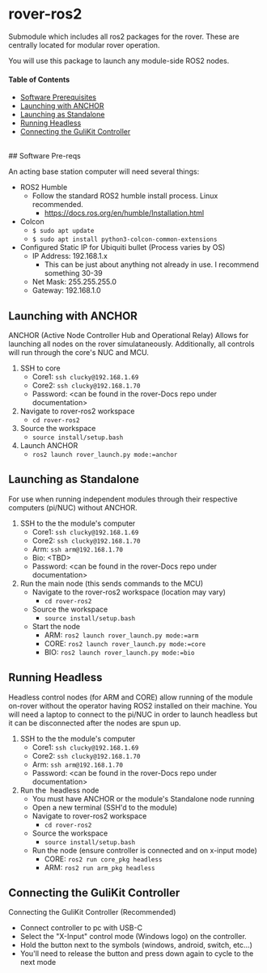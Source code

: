 # rover-ros2

Submodule which includes all ros2 packages for the rover. These are centrally located for modular rover operation.

You will use this package to launch any module-side ROS2 nodes.
<br>
#### Table of Contents

- [Software Prerequisites](#Software-Pre-reqs)
- [Launching with ANCHOR](#Launching-with-ANCHOR)
- [Launching as Standalone](#Launching-as-Standalone)
- [Running Headless](#Running-Headless)
- [Connecting the GuliKit Controller](#Connecting-the-GuliKit-Contoller)


<br>
## Software Pre-reqs

An acting base station computer will need several things:

* ROS2 Humble
    * Follow the standard ROS2 humble install process. Linux recommended.
        * https://docs.ros.org/en/humble/Installation.html
* Colcon
    * `$ sudo apt update`
    * `$ sudo apt install python3-colcon-common-extensions`
* Configured Static IP for Ubiquiti bullet (Process varies by OS)
    * IP Address: 192.168.1.x
        * This can be just about anything not already in use. I recommend something 30-39
    * Net Mask: 255.255.255.0
    * Gateway: 192.168.1.0

## Launching with ANCHOR

ANCHOR (Active Node Controller Hub and Operational Relay)
Allows for launching all nodes on the rover simulataneously. Additionally, all controls will run through the core's NUC and MCU.
<br>
1. SSH to core
    * Core1: `ssh clucky@192.168.1.69`
    * Core2: `ssh clucky@192.168.1.70`
    * Password: \<can be found in the rover-Docs repo under documentation>
2. Navigate to rover-ros2 workspace
    * `cd rover-ros2`
3. Source the workspace
    * `source install/setup.bash`
4. Launch ANCHOR
    * `ros2 launch rover_launch.py mode:=anchor`

## Launching as Standalone

For use when running independent modules through their respective computers (pi/NUC) without ANCHOR.

1. SSH to the the module's computer
    * Core1: `ssh clucky@192.168.1.69`
    * Core2: `ssh clucky@192.168.1.70`
    * Arm: `ssh arm@192.168.1.70`
    * Bio: \<TBD>
    * Password: \<can be found in the rover-Docs repo under documentation>
2. Run the main node (this sends commands to the MCU)
    * Navigate to the rover-ros2 workspace (location may vary)
        * `cd rover-ros2`
    * Source the workspace
        * `source install/setup.bash`
    * Start the node
        * ARM: `ros2 launch rover_launch.py mode:=arm`
        * CORE: `ros2 launch rover_launch.py mode:=core`
        * BIO: `ros2 launch rover_launch.py mode:=bio`

## Running Headless

Headless control nodes (for ARM and CORE) allow running of the module on-rover without the operator having ROS2 installed on their machine. You will need a laptop to connect to the pi/NUC in order to launch headless but it can be disconnected after the nodes are spun up.
<br>
1. SSH to the the module's computer
    * Core1: `ssh clucky@192.168.1.69`
    * Core2: `ssh clucky@192.168.1.70`
    * Arm: `ssh arm@192.168.1.70`
    * Password: \<can be found in the rover-Docs repo under documentation>
2. Run the  headless node
    * You must have ANCHOR or the module's Standalone node running
    * Open a new terminal (SSH'd to the module)
    * Navigate to rover-ros2 workspace
        * `cd rover-ros2`
    * Source the workspace
        * `source install/setup.bash`
    * Run the node (ensure controller is connected and on x-input mode)
        * CORE: `ros2 run core_pkg headless`
        * ARM: `ros2 run arm_pkg headless`

## Connecting the GuliKit Controller

Connecting the GuliKit Controller (Recommended)

* Connect controller to pc with USB-C
* Select the "X-Input" control mode (Windows logo) on the controller.
* Hold the button next to the symbols (windows, android, switch, etc...)
* You'll need to release the button and press down again to cycle to the next mode